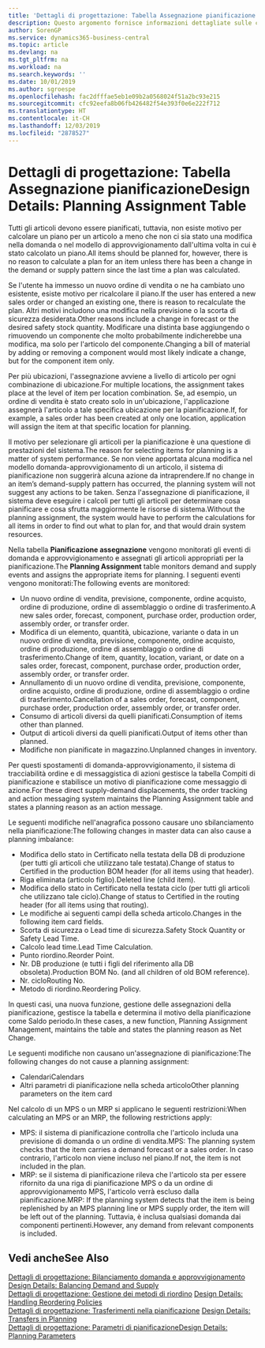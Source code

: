 ```yaml
---
title: 'Dettagli di progettazione: Tabella Assegnazione pianificazione | Microsoft Docs'
description: Questo argomento fornisce informazioni dettagliate sulle conseguenze relative alla modifica del metodo di pianificazione per un articolo.
author: SorenGP
ms.service: dynamics365-business-central
ms.topic: article
ms.devlang: na
ms.tgt_pltfrm: na
ms.workload: na
ms.search.keywords: ''
ms.date: 10/01/2019
ms.author: sgroespe
ms.openlocfilehash: fac2dfffae5eb1e09b2a0568024f51a2bc93e215
ms.sourcegitcommit: cfc92eefa8b06fb426482f54e393f0e6e222f712
ms.translationtype: HT
ms.contentlocale: it-CH
ms.lasthandoff: 12/03/2019
ms.locfileid: "2878527"
---
```

# <a name="design-details-planning-assignment-table"></a><span data-ttu-id="23b7c-103">Dettagli di progettazione: Tabella Assegnazione pianificazione</span><span class="sxs-lookup"><span data-stu-id="23b7c-103">Design Details: Planning Assignment Table</span></span>
<span data-ttu-id="23b7c-104">Tutti gli articoli devono essere pianificati, tuttavia, non esiste motivo per calcolare un piano per un articolo a meno che non ci sia stato una modifica nella domanda o nel modello di approvvigionamento dall'ultima volta in cui è stato calcolato un piano.</span><span class="sxs-lookup"><span data-stu-id="23b7c-104">All items should be planned for, however, there is no reason to calculate a plan for an item unless there has been a change in the demand or supply pattern since the last time a plan was calculated.</span></span>  

<span data-ttu-id="23b7c-105">Se l'utente ha immesso un nuovo ordine di vendita o ne ha cambiato uno esistente, esiste motivo per ricalcolare il piano.</span><span class="sxs-lookup"><span data-stu-id="23b7c-105">If the user has entered a new sales order or changed an existing one, there is reason to recalculate the plan.</span></span> <span data-ttu-id="23b7c-106">Altri motivi includono una modifica nella previsione o la scorta di sicurezza desiderata.</span><span class="sxs-lookup"><span data-stu-id="23b7c-106">Other reasons include a change in forecast or the desired safety stock quantity.</span></span> <span data-ttu-id="23b7c-107">Modificare una distinta base aggiungendo o rimuovendo un componente che molto probabilmente indicherebbe una modifica, ma solo per l'articolo del componente.</span><span class="sxs-lookup"><span data-stu-id="23b7c-107">Changing a bill of material by adding or removing a component would most likely indicate a change, but for the component item only.</span></span>  

<span data-ttu-id="23b7c-108">Per più ubicazioni, l'assegnazione avviene a livello di articolo per ogni combinazione di ubicazione.</span><span class="sxs-lookup"><span data-stu-id="23b7c-108">For multiple locations, the assignment takes place at the level of item per location combination.</span></span> <span data-ttu-id="23b7c-109">Se, ad esempio, un ordine di vendita è stato creato solo in un'ubicazione, l'applicazione assegnerà l'articolo a tale specifica ubicazione per la pianificazione.</span><span class="sxs-lookup"><span data-stu-id="23b7c-109">If, for example, a sales order has been created at only one location, application will assign the item at that specific location for planning.</span></span>  

<span data-ttu-id="23b7c-110">Il motivo per selezionare gli articoli per la pianificazione è una questione di prestazioni del sistema.</span><span class="sxs-lookup"><span data-stu-id="23b7c-110">The reason for selecting items for planning is a matter of system performance.</span></span> <span data-ttu-id="23b7c-111">Se non viene apportata alcuna modifica nel modello domanda-approvvigionamento di un articolo, il sistema di pianificazione non suggerirà alcuna azione da intraprendere.</span><span class="sxs-lookup"><span data-stu-id="23b7c-111">If no change in an item’s demand-supply pattern has occurred, the planning system will not suggest any actions to be taken.</span></span> <span data-ttu-id="23b7c-112">Senza l'assegnazione di pianificazione, il sistema deve eseguire i calcoli per tutti gli articoli per determinare cosa pianificare e cosa sfrutta maggiormente le risorse di sistema.</span><span class="sxs-lookup"><span data-stu-id="23b7c-112">Without the planning assignment, the system would have to perform the calculations for all items in order to find out what to plan for, and that would drain system resources.</span></span>  

<span data-ttu-id="23b7c-113">Nella tabella **Pianificazione assegnazione** vengono monitorati gli eventi di domanda e approvvigionamento e assegnati gli articoli appropriati per la pianificazione.</span><span class="sxs-lookup"><span data-stu-id="23b7c-113">The **Planning Assignment** table monitors demand and supply events and assigns the appropriate items for planning.</span></span> <span data-ttu-id="23b7c-114">I seguenti eventi vengono monitorati:</span><span class="sxs-lookup"><span data-stu-id="23b7c-114">The following events are monitored:</span></span>  

* <span data-ttu-id="23b7c-115">Un nuovo ordine di vendita, previsione, componente, ordine acquisto, ordine di produzione, ordine di assemblaggio o ordine di trasferimento.</span><span class="sxs-lookup"><span data-stu-id="23b7c-115">A new sales order, forecast, component, purchase order, production order, assembly order, or transfer order.</span></span>  
* <span data-ttu-id="23b7c-116">Modifica di un elemento, quantità, ubicazione, variante o data in un nuovo ordine di vendita, previsione, componente, ordine acquisto, ordine di produzione, ordine di assemblaggio o ordine di trasferimento.</span><span class="sxs-lookup"><span data-stu-id="23b7c-116">Change of item, quantity, location, variant, or date on a sales order, forecast, component, purchase order, production order, assembly order, or transfer order.</span></span>  
* <span data-ttu-id="23b7c-117">Annullamento di un nuovo ordine di vendita, previsione, componente, ordine acquisto, ordine di produzione, ordine di assemblaggio o ordine di trasferimento.</span><span class="sxs-lookup"><span data-stu-id="23b7c-117">Cancellation of a sales order, forecast, component, purchase order, production order, assembly order, or transfer order.</span></span>  
* <span data-ttu-id="23b7c-118">Consumo di articoli diversi da quelli pianificati.</span><span class="sxs-lookup"><span data-stu-id="23b7c-118">Consumption of items other than planned.</span></span>  
* <span data-ttu-id="23b7c-119">Output di articoli diversi da quelli pianificati.</span><span class="sxs-lookup"><span data-stu-id="23b7c-119">Output of items other than planned.</span></span>  
* <span data-ttu-id="23b7c-120">Modifiche non pianificate in magazzino.</span><span class="sxs-lookup"><span data-stu-id="23b7c-120">Unplanned changes in inventory.</span></span>  

<span data-ttu-id="23b7c-121">Per questi spostamenti di domanda-approvvigionamento, il sistema di tracciabilità ordine e di messaggistica di azioni gestisce la tabella Compiti di pianificazione e stabilisce un motivo di pianificazione come messaggio di azione.</span><span class="sxs-lookup"><span data-stu-id="23b7c-121">For these direct supply-demand displacements, the order tracking and action messaging system maintains the Planning Assignment table and states a planning reason as an action message.</span></span>  

<span data-ttu-id="23b7c-122">Le seguenti modifiche nell'anagrafica possono causare uno sbilanciamento nella pianificazione:</span><span class="sxs-lookup"><span data-stu-id="23b7c-122">The following changes in master data can also cause a planning imbalance:</span></span>  

* <span data-ttu-id="23b7c-123">Modifica dello stato in Certificato nella testata della DB di produzione (per tutti gli articoli che utilizzano tale testata).</span><span class="sxs-lookup"><span data-stu-id="23b7c-123">Change of status to Certified in the production BOM header (for all items using that header).</span></span>  
* <span data-ttu-id="23b7c-124">Riga eliminata (articolo figlio).</span><span class="sxs-lookup"><span data-stu-id="23b7c-124">Deleted line (child item).</span></span>  
* <span data-ttu-id="23b7c-125">Modifica dello stato in Certificato nella testata ciclo (per tutti gli articoli che utilizzano tale ciclo).</span><span class="sxs-lookup"><span data-stu-id="23b7c-125">Change of status to Certified in the routing header (for all items using that routing).</span></span>  
* <span data-ttu-id="23b7c-126">Le modifiche ai seguenti campi della scheda articolo.</span><span class="sxs-lookup"><span data-stu-id="23b7c-126">Changes in the following item card fields.</span></span>  
* <span data-ttu-id="23b7c-127">Scorta di sicurezza o Lead time di sicurezza.</span><span class="sxs-lookup"><span data-stu-id="23b7c-127">Safety Stock Quantity or Safety Lead Time.</span></span>  
* <span data-ttu-id="23b7c-128">Calcolo lead time.</span><span class="sxs-lookup"><span data-stu-id="23b7c-128">Lead Time Calculation.</span></span>  
* <span data-ttu-id="23b7c-129">Punto riordino.</span><span class="sxs-lookup"><span data-stu-id="23b7c-129">Reorder Point.</span></span>  
* <span data-ttu-id="23b7c-130">Nr. DB produzione (e tutti i figli del riferimento alla DB obsoleta).</span><span class="sxs-lookup"><span data-stu-id="23b7c-130">Production BOM No. (and all children of old BOM reference).</span></span>  
* <span data-ttu-id="23b7c-131">Nr. ciclo</span><span class="sxs-lookup"><span data-stu-id="23b7c-131">Routing No.</span></span>  
* <span data-ttu-id="23b7c-132">Metodo di riordino.</span><span class="sxs-lookup"><span data-stu-id="23b7c-132">Reordering Policy.</span></span>  

<span data-ttu-id="23b7c-133">In questi casi, una nuova funzione, gestione delle assegnazioni della pianificazione, gestisce la tabella e determina il motivo della pianificazione come Saldo periodo.</span><span class="sxs-lookup"><span data-stu-id="23b7c-133">In these cases, a new function, Planning Assignment Management, maintains the table and states the planning reason as Net Change.</span></span>  

<span data-ttu-id="23b7c-134">Le seguenti modifiche non causano un'assegnazione di pianificazione:</span><span class="sxs-lookup"><span data-stu-id="23b7c-134">The following changes do not cause a planning assignment:</span></span>  

* <span data-ttu-id="23b7c-135">Calendari</span><span class="sxs-lookup"><span data-stu-id="23b7c-135">Calendars</span></span>  
* <span data-ttu-id="23b7c-136">Altri parametri di pianificazione nella scheda articolo</span><span class="sxs-lookup"><span data-stu-id="23b7c-136">Other planning parameters on the item card</span></span>  

<span data-ttu-id="23b7c-137">Nel calcolo di un MPS o un MRP si applicano le seguenti restrizioni:</span><span class="sxs-lookup"><span data-stu-id="23b7c-137">When calculating an MPS or an MRP, the following restrictions apply:</span></span>  

* <span data-ttu-id="23b7c-138">MPS: il sistema di pianificazione controlla che l'articolo includa una previsione di domanda o un ordine di vendita.</span><span class="sxs-lookup"><span data-stu-id="23b7c-138">MPS: The planning system checks that the item carries a demand forecast or a sales order.</span></span> <span data-ttu-id="23b7c-139">In caso contrario, l'articolo non viene incluso nel piano.</span><span class="sxs-lookup"><span data-stu-id="23b7c-139">If not, the item is not included in the plan.</span></span>  
* <span data-ttu-id="23b7c-140">MRP: se il sistema di pianificazione rileva che l'articolo sta per essere rifornito da una riga di pianificazione MPS o da un ordine di approvvigionamento MPS, l'articolo verrà escluso dalla pianificazione.</span><span class="sxs-lookup"><span data-stu-id="23b7c-140">MRP: If the planning system detects that the item is being replenished by an MPS planning line or MPS supply order, the item will be left out of the planning.</span></span> <span data-ttu-id="23b7c-141">Tuttavia, è inclusa qualsiasi domanda dai componenti pertinenti.</span><span class="sxs-lookup"><span data-stu-id="23b7c-141">However, any demand from relevant components is included.</span></span>  

## <a name="see-also"></a><span data-ttu-id="23b7c-142">Vedi anche</span><span class="sxs-lookup"><span data-stu-id="23b7c-142">See Also</span></span>  
<span data-ttu-id="23b7c-143">[Dettagli di progettazione: Bilanciamento domanda e approvvigionamento](design-details-balancing-demand-and-supply.md) </span><span class="sxs-lookup"><span data-stu-id="23b7c-143">[Design Details: Balancing Demand and Supply](design-details-balancing-demand-and-supply.md) </span></span>  
<span data-ttu-id="23b7c-144">[Dettagli di progettazione: Gestione dei metodi di riordino](design-details-handling-reordering-policies.md) </span><span class="sxs-lookup"><span data-stu-id="23b7c-144">[Design Details: Handling Reordering Policies](design-details-handling-reordering-policies.md) </span></span>  
<span data-ttu-id="23b7c-145">[Dettagli di progettazione: Trasferimenti nella pianificazione](design-details-transfers-in-planning.md) </span><span class="sxs-lookup"><span data-stu-id="23b7c-145">[Design Details: Transfers in Planning](design-details-transfers-in-planning.md) </span></span>  
[<span data-ttu-id="23b7c-146">Dettagli di progettazione: Parametri di pianificazione</span><span class="sxs-lookup"><span data-stu-id="23b7c-146">Design Details: Planning Parameters</span></span>](design-details-planning-parameters.md)  
